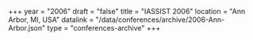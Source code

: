 +++
year = "2006"
draft = "false"
title = "IASSIST 2006"
location = "Ann Arbor, MI, USA"
datalink = "/data/conferences/archive/2006-Ann-Arbor.json"
type = "conferences-archive"
+++
